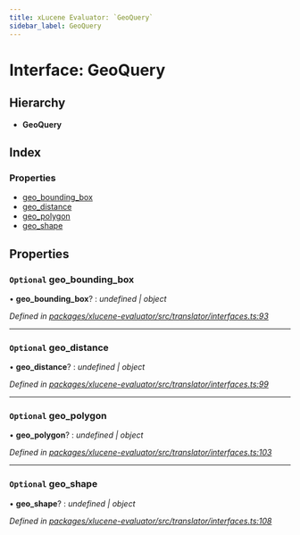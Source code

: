 ```yaml
---
title: xLucene Evaluator: `GeoQuery`
sidebar_label: GeoQuery
---
```


# Interface: GeoQuery

## Hierarchy

* **GeoQuery**

## Index

### Properties

* [geo_bounding_box](geoquery.md#optional-geo_bounding_box)
* [geo_distance](geoquery.md#optional-geo_distance)
* [geo_polygon](geoquery.md#optional-geo_polygon)
* [geo_shape](geoquery.md#optional-geo_shape)

## Properties

### `Optional` geo_bounding_box

• **geo_bounding_box**? : *undefined | object*

*Defined in [packages/xlucene-evaluator/src/translator/interfaces.ts:93](https://github.com/terascope/teraslice/blob/78714a985/packages/xlucene-evaluator/src/translator/interfaces.ts#L93)*

___

### `Optional` geo_distance

• **geo_distance**? : *undefined | object*

*Defined in [packages/xlucene-evaluator/src/translator/interfaces.ts:99](https://github.com/terascope/teraslice/blob/78714a985/packages/xlucene-evaluator/src/translator/interfaces.ts#L99)*

___

### `Optional` geo_polygon

• **geo_polygon**? : *undefined | object*

*Defined in [packages/xlucene-evaluator/src/translator/interfaces.ts:103](https://github.com/terascope/teraslice/blob/78714a985/packages/xlucene-evaluator/src/translator/interfaces.ts#L103)*

___

### `Optional` geo_shape

• **geo_shape**? : *undefined | object*

*Defined in [packages/xlucene-evaluator/src/translator/interfaces.ts:108](https://github.com/terascope/teraslice/blob/78714a985/packages/xlucene-evaluator/src/translator/interfaces.ts#L108)*
